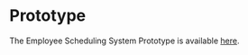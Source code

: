 # Prototype

The Employee Scheduling System Prototype is available [here](https://phentnil.github.io/prototype/).
